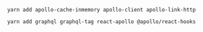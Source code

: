 
    yarn add apollo-cache-inmemory apollo-client apollo-link-http

    yarn add graphql graphql-tag react-apollo @apollo/react-hooks
